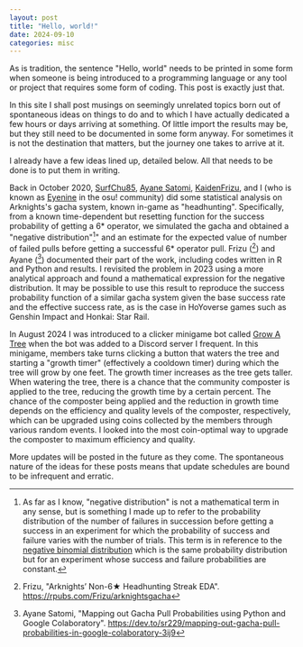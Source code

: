 ```yaml
---
layout: post
title: "Hello, world!"
date: 2024-09-10
categories: misc
---
```


As is tradition, the sentence "Hello, world" needs to be printed in some form when someone is being introduced 
to a programming language or any tool or project that requires some form of coding. This post is exactly
just that.

In this site I shall post musings on seemingly unrelated topics born out of spontaneous ideas on things
to do and to which I have actually dedicated a few hours or days arriving at something. Of little import the
results may be, but they still need to be documented in some form anyway. For sometimes it is not the
destination that matters, but the journey one takes to arrive at it.

I already have a few ideas lined up, detailed below. All that needs to be done is to put them in writing.

Back in October 2020, [SurfChu85](https://x.com/SurfChu85), [Ayane Satomi](https://github.com/sr229), 
[KaidenFrizu](https://github.com/KaidenFrizu), and I (who is known as [Eyenine](https://osu.ppy.sh/users/1259391) 
in the osu! community) did some statistical analysis on Arknights's gacha system, known in-game as 
"headhunting". Specifically, from a known time-dependent but resetting function for the success 
probability of getting a 6\* operator, we simulated the gacha and obtained a "negative distribution"[^1]" 
and an estimate for the expected value of number of failed pulls before getting a successful 6\* operator 
pull. Frizu ([^2]) and Ayane ([^3]) documented their part of the work, including codes written in R and 
Python and results. I revisited the problem in 2023 using a more analytical approach and found a mathematical
expression for the negative distribution. It may be possible to use this result to reproduce the success 
probability function of a similar gacha system given the base success rate and the effective success rate, 
as is the case in HoYoverse games such as Genshin Impact and Honkai: Star Rail.

[^1]: As far as I know, "negative distribution" is not a mathematical term in any sense, but is something I made up
  to refer to the probability distribution of the number of failures in succession before getting a success in an 
  experiment for which the probability of success and failure varies with the number of trials. This term is in 
  reference to the [negative binomial distribution](https://en.wikipedia.org/wiki/Negative_binomial_distribution)
  which is the same probability distribution but for an experiment whose success and failure probabilities are
  constant.

[^2]: Frizu, "Arknights’ Non-6★ Headhunting Streak EDA". https://rpubs.com/Frizu/arknightsgacha

[^3]: Ayane Satomi, "Mapping out Gacha Pull Probabilities using Python and Google Colaboratory". 
https://dev.to/sr229/mapping-out-gacha-pull-probabilities-in-google-colaboratory-3ij9

In August 2024 I was introduced to a clicker minigame bot called 
[Grow A Tree](https://discord.com/application-directory/972637072991068220) when the bot was added to a
Discord server I frequent. In this minigame, members take turns clicking a button that waters the tree and 
starting a "growth timer" (effectively a cooldown timer) during which the tree will grow by one feet. 
The growth timer increases as the tree gets taller. When watering the tree, there is a chance that the community
composter is applied to the tree, reducing the growth time by a certain percent. The chance of the composter being
applied and the reduction in growth time depends on the efficiency and quality levels of the composter,
respectively, which can be upgraded using coins collected by the members through various random events. 
I looked into the most coin-optimal way to upgrade the composter to maximum efficiency and quality.

More updates will be posted in the future as they come. The spontaneous nature of the ideas for these posts 
means that update schedules are bound to be infrequent and erratic.
